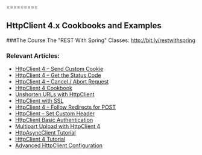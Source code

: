 =========
## HttpClient 4.x Cookbooks and Examples

###The Course
The "REST With Spring" Classes: http://bit.ly/restwithspring


### Relevant Articles: 

- [HttpClient 4 – Send Custom Cookie](http://www.nklkarthi.com/httpclient-4-cookies)
- [HttpClient 4 – Get the Status Code](http://www.nklkarthi.com/httpclient-status-code)
- [HttpClient 4 – Cancel / Abort Request](http://www.nklkarthi.com/httpclient-cancel-request)
- [HttpClient 4 Cookbook](http://www.nklkarthi.com/httpclient4)
- [Unshorten URLs with HttpClient](http://www.nklkarthi.com/unshorten-url-httpclient)
- [HttpClient with SSL](http://www.nklkarthi.com/httpclient-ssl)
- [HttpClient 4 – Follow Redirects for POST](http://www.nklkarthi.com/httpclient-redirect-on-http-post)
- [HttpClient – Set Custom Header](http://www.nklkarthi.com/httpclient-custom-http-header)
- [HttpClient Basic Authentication](http://www.nklkarthi.com/httpclient-4-basic-authentication)
- [Multipart Upload with HttpClient 4](http://www.nklkarthi.com/httpclient-multipart-upload)
- [HttpAsyncClient Tutorial](http://www.nklkarthi.com/httpasyncclient-tutorial)
- [HttpClient 4 Tutorial](http://www.nklkarthi.com/httpclient-guide)
- [Advanced HttpClient Configuration](http://www.nklkarthi.com/httpclient-advanced-config)
